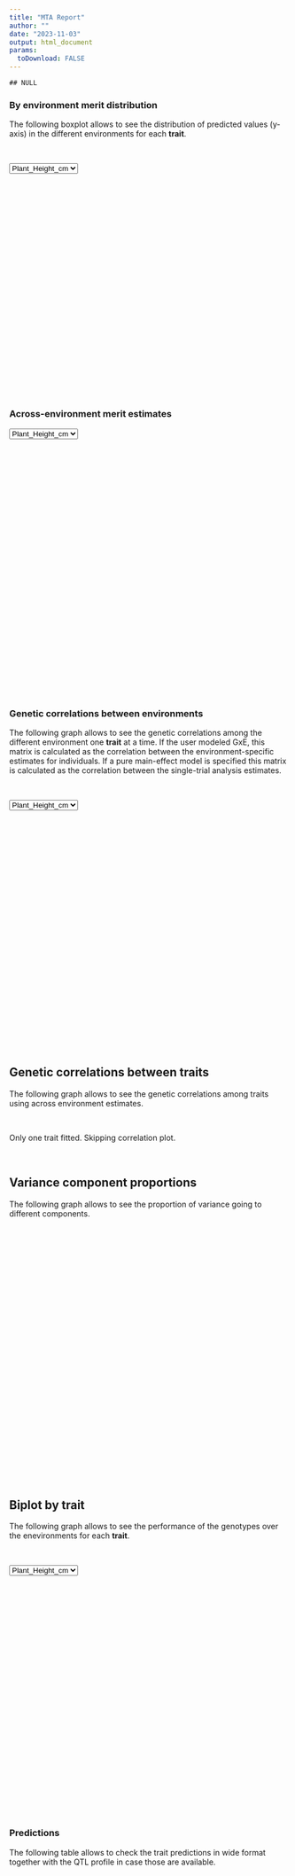 ```yaml
---
title: "MTA Report"
author: ""
date: "2023-11-03"
output: html_document
params:
  toDownload: FALSE
---
```









```
## NULL
```

### By environment merit distribution

The following boxplot allows to see the distribution of predicted values (y-axis) in the different environments for each **trait**.

<p>&nbsp;</p>

<!--html_preserve--><div class="form-group shiny-input-container">
<label class="control-label" id="mtaApp_1-traitMta-label" for="mtaApp_1-traitMta"></label>
<div>
<select id="mtaApp_1-traitMta" class="shiny-input-select"><option value="Plant_Height_cm" selected>Plant_Height_cm</option></select>
<script type="application/json" data-for="mtaApp_1-traitMta" data-nonempty="">{"plugins":["selectize-plugin-a11y"]}</script>
</div>
</div><!--/html_preserve-->

<!--html_preserve--><div class="shiny-plot-output html-fill-item" id="mtaApp_1-out1a7b31fe87730273" style="width:100%;height:400px;"></div><!--/html_preserve-->

### Across-environment merit estimates

<!--html_preserve--><div class="form-group shiny-input-container">
<label class="control-label" id="mtaApp_1-traitMta2-label" for="mtaApp_1-traitMta2"></label>
<div>
<select id="mtaApp_1-traitMta2" class="shiny-input-select"><option value="Plant_Height_cm" selected>Plant_Height_cm</option></select>
<script type="application/json" data-for="mtaApp_1-traitMta2" data-nonempty="">{"plugins":["selectize-plugin-a11y"]}</script>
</div>
</div><!--/html_preserve-->

<!--html_preserve--><div class="shiny-plot-output html-fill-item" id="mtaApp_1-out891d46f4bc376318" style="width:100%;height:400px;"></div><!--/html_preserve-->


<p>&nbsp;</p>










<p>&nbsp;</p>

### Genetic correlations between environments

The following graph allows to see the genetic correlations among the different environment one **trait** at a time. If the user modeled GxE, this matrix is calculated as the correlation between the environment-specific estimates for individuals. If a pure main-effect model is specified this matrix is calculated as the correlation between the single-trial analysis estimates.

<p>&nbsp;</p>

<!--html_preserve--><div class="form-group shiny-input-container">
<label class="control-label" id="mtaApp_1-traitPredictionsCorrelation-label" for="mtaApp_1-traitPredictionsCorrelation"></label>
<div>
<select id="mtaApp_1-traitPredictionsCorrelation" class="shiny-input-select"><option value="Plant_Height_cm" selected>Plant_Height_cm</option></select>
<script type="application/json" data-for="mtaApp_1-traitPredictionsCorrelation" data-nonempty="">{"plugins":["selectize-plugin-a11y"]}</script>
</div>
</div><!--/html_preserve-->


<!--html_preserve--><div class="plotly html-widget html-widget-output shiny-report-size shiny-report-theme html-fill-item" id="mtaApp_1-outd3590239ec0f5bbf" style="width:100%;height:400px;"></div><!--/html_preserve-->

<p>&nbsp;</p>

## Genetic correlations between traits

The following graph allows to see the genetic correlations among traits using across environment estimates.

<p>&nbsp;</p>

Only one trait fitted. Skipping correlation plot.

<p>&nbsp;</p>

## Variance component proportions

The following graph allows to see the proportion of variance going to different components.

<p>&nbsp;</p>


<!--html_preserve--><div class="shiny-plot-output html-fill-item" id="mtaApp_1-out71d80aee0ca7d109" style="width:100%;height:400px;"></div><!--/html_preserve-->

<p>&nbsp;</p>

## Biplot by trait

The following graph allows to see the performance of the genotypes over the enevironments for each **trait**.

<p>&nbsp;</p>

<!--html_preserve--><div class="form-group shiny-input-container">
<label class="control-label" id="mtaApp_1-traitBiplot-label" for="mtaApp_1-traitBiplot"></label>
<div>
<select id="mtaApp_1-traitBiplot" class="shiny-input-select"><option value="Plant_Height_cm" selected>Plant_Height_cm</option></select>
<script type="application/json" data-for="mtaApp_1-traitBiplot" data-nonempty="">{"plugins":["selectize-plugin-a11y"]}</script>
</div>
</div><!--/html_preserve-->

<!--html_preserve--><div class="plotly html-widget html-widget-output shiny-report-size shiny-report-theme html-fill-item" id="mtaApp_1-out49235ded5d77df43" style="width:100%;height:400px;"></div><!--/html_preserve-->


<p>&nbsp;</p>

### Predictions 

The following table allows to check the trait predictions in wide format together with the QTL profile in case those are available.

<p>&nbsp;</p>

<!--html_preserve--><div class="datatables html-widget html-widget-output shiny-report-size html-fill-item" id="mtaApp_1-out636e14cd8d5395ee" style="width:100%;height:auto;"></div><!--/html_preserve-->




